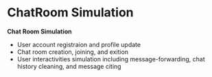 # ChatRoom Simulation
<b>Chat Room Simulation</b>
<ul>
  <li>User account registraion and profile update</li>
  <li>Chat room creation, joining, and exition</li>
  <li>User interactivities simulation including message-forwarding, chat history cleaning, and message citing</li>
